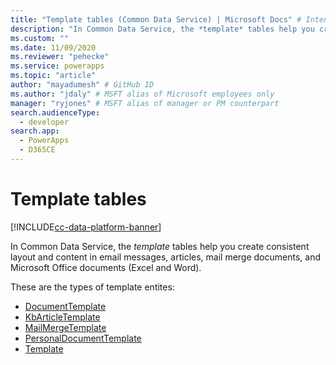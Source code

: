```yaml
---
title: "Template tables (Common Data Service) | Microsoft Docs" # Intent and product brand in a unique string of 43-59 chars including spaces
description: "In Common Data Service, the *template* tables help you create consistent layout and content in email messages, articles, mail merge documents, and Microsoft Office documents (Excel and Word)."
ms.custom: ""
ms.date: 11/09/2020
ms.reviewer: "pehecke"
ms.service: powerapps
ms.topic: "article"
author: "mayadumesh" # GitHub ID
ms.author: "jdaly" # MSFT alias of Microsoft employees only
manager: "ryjones" # MSFT alias of manager or PM counterpart
search.audienceType: 
  - developer
search.app: 
  - PowerApps
  - D365CE
---
```

# Template tables

[!INCLUDE[cc-data-platform-banner](../../includes/cc-data-platform-banner.md)]

In Common Data Service, the *template* tables help you create consistent layout and content in email messages, articles, mail merge documents, and Microsoft Office documents (Excel and Word).

These are the types of template entites:
- [DocumentTemplate](reference/entities/documenttemplate.md)
- [KbArticleTemplate](reference/entities/kbarticletemplate.md) 
- [MailMergeTemplate](reference/entities/mailmergetemplate.md) 
- [PersonalDocumentTemplate](reference/entities/personaldocumenttemplate.md) 
- [Template](reference/entities/template.md) 

